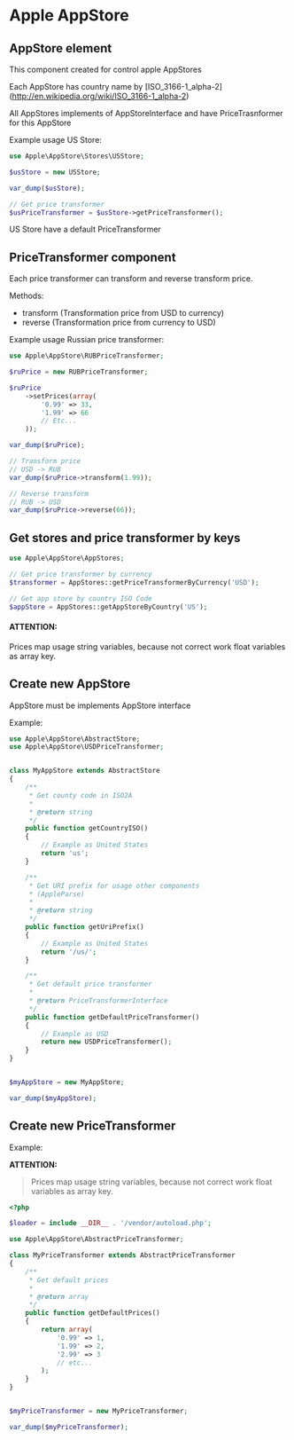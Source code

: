 Apple AppStore
==============

AppStore element
----------------

This component created for control apple AppStores

Each AppStore has country name by [ISO_3166-1_alpha-2] (http://en.wikipedia.org/wiki/ISO_3166-1_alpha-2)

All AppStores implements of AppStoreInterface and have PriceTrasnformer for this AppStore

Example usage US Store:

```php
use Apple\AppStore\Stores\USStore;

$usStore = new USStore;

var_dump($usStore);

// Get price transformer
$usPriceTransformer = $usStore->getPriceTransformer();
```


US Store have a default PriceTransformer


PriceTransformer component
--------------------------

Each price transformer can transform and reverse transform price.

Methods:

* transform (Transformation price from USD to currency)
* reverse (Transformation price from currency to USD)

Example usage Russian price transformer:

```php
use Apple\AppStore\RUBPriceTransformer;

$ruPrice = new RUBPriceTransformer;

$ruPrice
    ->setPrices(array(
        '0.99' => 33,
        '1.99' => 66
        // Etc...
    ));

var_dump($ruPrice);

// Transform price
// USD -> RUB
var_dump($ruPrice->transform(1.99));

// Reverse transform
// RUB -> USD
var_dump($ruPrice->reverse(66));
```

Get stores and price transformer by keys
----------------------------------------
```php
use Apple\AppStore\AppStores;

// Get price transformer by currency
$transformer = AppStores::getPriceTransformerByCurrency('USD');

// Get app store by country ISO Code
$appStore = AppStores::getAppStoreByCountry('US');
```

#### ATTENTION:

Prices map usage string variables, because not correct work float variables as array key.


Create new AppStore
-------------------

AppStore must be implements AppStore interface

Example:

```php
use Apple\AppStore\AbstractStore;
use Apple\AppStore\USDPriceTransformer;


class MyAppStore extends AbstractStore
{
    /**
     * Get county code in ISO2A
     *
     * @return string
     */
    public function getCountryISO()
    {
        // Example as United States
        return 'us';
    }

    /**
     * Get URI prefix for usage other components
     * (AppleParse)
     *
     * @return string
     */
    public function getUriPrefix()
    {
        // Example as United States
        return '/us/';
    }

    /**
     * Get default price transformer
     *
     * @return PriceTransformerInterface
     */
    public function getDefaultPriceTransformer()
    {
        // Example as USD
        return new USDPriceTransformer();
    }
}


$myAppStore = new MyAppStore;

var_dump($myAppStore);
```

Create new PriceTransformer
---------------------------

Example:

**ATTENTION:**

> Prices map usage string variables, because not correct work float variables as array key.

```php
<?php

$loader = include __DIR__ . '/vendor/autoload.php';

use Apple\AppStore\AbstractPriceTransformer;

class MyPriceTransformer extends AbstractPriceTransformer
{
    /**
     * Get default prices
     *
     * @return array
     */
    public function getDefaultPrices()
    {
        return array(
            '0.99' => 1,
            '1.99' => 2,
            '2.99' => 3
            // etc...
        );
    }
}


$myPriceTransformer = new MyPriceTransformer;

var_dump($myPriceTransformer);
```